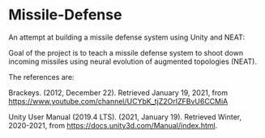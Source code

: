 # Missile-Defense

An attempt at building a missile defense system using Unity and NEAT:

Goal of the project is to teach a missile defense system to shoot down incoming missiles using neural evolution of augmented topologies (NEAT).

The references are: 

Brackeys. (2012, December 22). Retrieved January 19, 2021, from https://www.youtube.com/channel/UCYbK_tjZ2OrIZFBvU6CCMiA

Unity User Manual (2019.4 LTS). (2021, January 19). Retrieved Winter, 2020-2021, from https://docs.unity3d.com/Manual/index.html.
